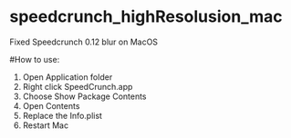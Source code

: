 # speedcrunch_highResolusion_mac
Fixed Speedcrunch 0.12 blur on MacOS

#How to use:
1. Open Application folder
2. Right click SpeedCrunch.app
3. Choose Show Package Contents
4. Open Contents
5. Replace the Info.plist
6. Restart Mac
